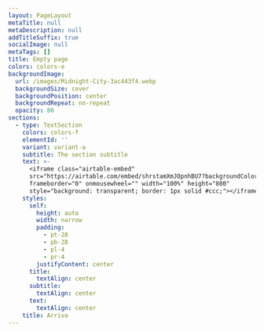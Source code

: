 ```yaml
---
layout: PageLayout
metaTitle: null
metaDescription: null
addTitleSuffix: true
socialImage: null
metaTags: []
title: Empty page
colors: colors-e
backgroundImage:
  url: /images/Midnight-City-3ac443f4.webp
  backgroundSize: cover
  backgroundPosition: center
  backgroundRepeat: no-repeat
  opacity: 80
sections:
  - type: TextSection
    colors: colors-f
    elementId: ''
    variant: variant-a
    subtitle: The section subtitle
    text: >-
      <iframe class="airtable-embed"
      src="https://airtable.com/embed/shrstamXmJOpnhBU7?backgroundColor=purple&viewControls=on"
      frameborder="0" onmousewheel="" width="100%" height="800"
      style="background: transparent; border: 1px solid #ccc;"></iframe>
    styles:
      self:
        height: auto
        width: narrow
        padding:
          - pt-28
          - pb-28
          - pl-4
          - pr-4
        justifyContent: center
      title:
        textAlign: center
      subtitle:
        textAlign: center
      text:
        textAlign: center
    title: Arriva
---
```

